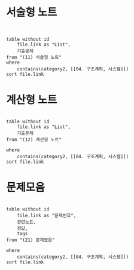 # 서술형 노트
```dataview


table without id
	file.link as "List",
	기출문제
from "(11) 서술형 노트"
where
	contains(category2, [[04. 구조계획, 시스템]])
sort file.link

```
# 계산형 노트
```dataview

table without id
	file.link as "List",
	기출문제
from "(12) 계산형 노트"

where
	contains(category2, [[04. 구조계획, 시스템]])
sort file.link

```
# 문제모음
```dataview

table without id
	file.link as "문제번호",
	관련노트,
	정답,
	tags
from "(21) 문제모음"

where
	contains(category2, [[04. 구조계획, 시스템]])
sort file.link

```